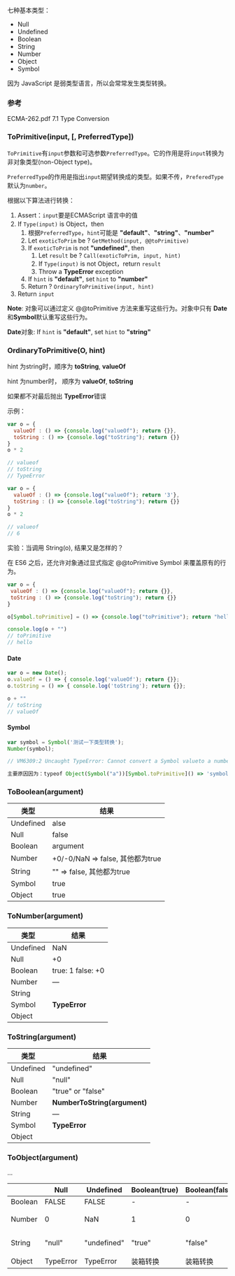 七种基本类型：

* Null
* Undefined
* Boolean
* String
* Number
* Object
* Symbol

因为 JavaScript 是弱类型语言，所以会常常发生类型转换。

### 参考

ECMA-262.pdf    7.1 Type Conversion

### ToPrimitive(input, [, PreferredType])

`ToPrimitive`有`input`参数和可选参数`PreferredType`。它的作用是将`input`转换为非对象类型(non-Object type)。

`PreferredType`的作用是指出`input`期望转换成的类型。如果不传，`PreferedType`默认为`number`。

根据以下算法进行转换：

1. Assert：`input`要是ECMAScript 语言中的值
2. If  `Type(input)` is Object，then
   1. 根据`PreferredType`，`hint`可能是 **"default"**、**"string"**、**"number"**
   2. Let `exoticToPrim` be ?  `GetMethod(input, @@toPrimitive)`
   3. If `exoticToPrim` is not **"undefined"**, then
      1. Let `result` be ?  `Call(exoticToPrim, input, hint)`
      2. If  `Type(input)` is not Object，return `result`
      3. Throw a **TypeError** exception
   4. If `hint` is **"default"**,  set `hint` to **"number"**
   5. Return ? `OrdinaryToPrimitive(input, hint)`
3. Return `input`

**Note**: 对象可以通过定义 @@toPrimitive 方法来重写这些行为。对象中只有 **Date**和**Symbol**默认重写这些行为。

**Date**对象: If `hint` is **"default"**,  set `hint` to **"string"**

### OrdinaryToPrimitive(O, hint)

hint 为string时，顺序为 **toString**, **valueOf**

hint 为number时， 顺序为 **valueOf**, **toString**

如果都不对最后抛出 **TypeError**错误

示例：

```javascript
var o = {
  valueOf : () => {console.log("valueOf"); return {}},
  toString : () => {console.log("toString"); return {}}
}
o * 2

// valueof
// toString
// TypeError

var o = {
  valueOf : () => {console.log("valueOf"); return '3'},
  toString : () => {console.log("toString"); return {}}
}
o * 2

// valueof
// 6
```

实验：当调用 String(o), 结果又是怎样的？

在 ES6 之后，还允许对象通过显式指定 @@toPrimitive Symbol 来覆盖原有的行为。

```javascript
var o = {
 valueOf : () => {console.log("valueOf"); return {}},
 toString : () => {console.log("toString"); return {}}
}

o[Symbol.toPrimitive] = () => {console.log("toPrimitive"); return "hello"}

console.log(o + "")
// toPrimitive
// hello
```

#### Date

```javascript
var o = new Date();
o.valueOf = () => { console.log('valueOf'); return {}};
o.toString = () => { console.log('toString'); return {}};

o + ""
// toString
// valueOf
```

#### Symbol

```javascript
var symbol = Symbol('测试一下类型转换');
Number(symbol);

// VM6309:2 Uncaught TypeError: Cannot convert a Symbol valueto a number

主要原因因为：typeof Object(Symbol("a"))[Symbol.toPrimitive]() => 'symbol'
```

### ToBoolean(argument)

| 类型      | 结果                             |
| --------- | -------------------------------- |
| Undefined | alse                             |
| Null      | false                            |
| Boolean   | argument                         |
| Number    | +0/-0/NaN => false, 其他都为true |
| String    | "" => false, 其他都为true        |
| Symbol    | true                             |
| Object    | true                             |

### ToNumber(argument)

| 类型      | 结果                |
| --------- | ------------------- |
| Undefined | NaN                 |
| Null      | +0                  |
| Boolean   | true: 1   false: +0 |
| Number    | —                   |
| String    |                     |
| Symbol    | **TypeError**       |
| Object    |                     |

### ToString(argument)

| 类型      | 结果                         |
| --------- | ---------------------------- |
| Undefined | "undefined"                  |
| Null      | "null"                       |
| Boolean   | "true" or "false"            |
| Number    | **NumberToString(argument)** |
| String    | —                            |
| Symbol    | **TypeError**                |
| Object    |                              |

### ToObject(argument)

...

|         | Null      | Undefined   | Boolean(true) | Boolean(false) | Number          | String          | Symbol    | Object   |
| ------- | --------- | ----------- | ------------- | -------------- | --------------- | --------------- | --------- | -------- |
| Boolean | FALSE     | FALSE       | -             | -              | 0/NaN-false     | ""-false        | TRUE      | TRUE     |
| Number  | 0         | NaN         | 1             | 0              | -               | #StringToNumber | TypeError | 拆箱转换 |
| String  | "null"    | "undefined" | "true"        | "false"        | #NumberToString | -               | TypeError | 拆箱转换 |
| Object  | TypeError | TypeError   | 装箱转换      | 装箱转换       | 装箱转换        | 装箱转换        | 装箱转换  | -        |
